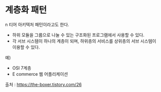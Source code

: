 # 계층화 패턴

n 티어 아키텍처 패턴이라고도 한다.

- 하위 모듈을 그룹으로 나눌 수 있는 구조화된 프로그램에서 사용할 수 있다.
- 각 서브 시스템이 하나의 계층이 되며, 하위층의 서비스를 상위층의 서브 시스템이 이용할 수 있다.

예)

- OSI 7계층
- E commerce 웹 어플리케이션



출처 : https://the-boxer.tistory.com/26